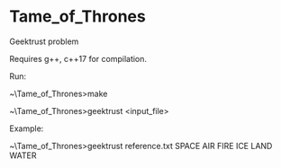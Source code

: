 # Tame_of_Thrones
Geektrust problem

Requires g++, c++17 for compilation.

Run:

~\Tame_of_Thrones>make

~\Tame_of_Thrones>geektrust <input_file>


Example:

~\Tame_of_Thrones>geektrust reference.txt
SPACE AIR FIRE ICE LAND WATER